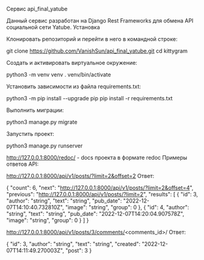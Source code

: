 

Сервис api_final_yatube

Данный сервис разработан на Django Rest Frameworks для обмена API социальной сети Yatube. Установка

Клонировать репозиторий и перейти в него в командной строке:

git clone https://github.com/VanishSun/api_final_yatube.git cd kittygram

Cоздать и активировать виртуальное окружение:

python3 -m venv venv . venv/bin/activate

Установить зависимости из файла requirements.txt:

python3 -m pip install --upgrade pip pip install -r requirements.txt

Выполнить миграции:

python3 manage.py migrate

Запустить проект:

python3 manage.py runserver

http://127.0.0.1:8000/redoc/ - docs проекта в формате redoc Примеры ответов API:

http://127.0.0.1:8000/api/v1/posts/?limit=2&offset=2 Ответ:

{ "count": 6, "next": "http://127.0.0.1:8000/api/v1/posts/?limit=2&offset=4", "previous": "http://127.0.0.1:8000/api/v1/posts/?limit=2", "results": [ { "id": 3, "author": "string", "text": "string", "pub_date": "2022-12-07T14:10:40.732810Z", "image": "string", "group": 0 }, { "id": 4, "author": "string", "text": "string", "pub_date": "2022-12-07T14:20:04.907578Z", "image": "string", "group": 0 } ] }

http://127.0.0.1:8000/api/v1/posts/3/comments/<comments_id>/ Ответ:

{ "id": 3, "author": "string", "text": "string", "created": "2022-12-07T14:11:49.270003Z", "post": 3 }
